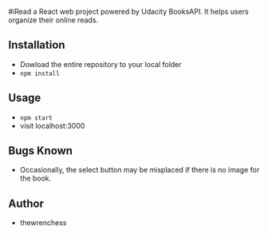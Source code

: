 #iRead
a React web project powered by Udacity BooksAPI. It helps users organize their online reads.

## Installation
- Dowload the entire repository to your local folder
- `npm install`

## Usage
- `npm start`
- visit localhost:3000

## Bugs Known
- Occasionally, the select button may be misplaced if there is no image for the book.

## Author
- thewrenchess
